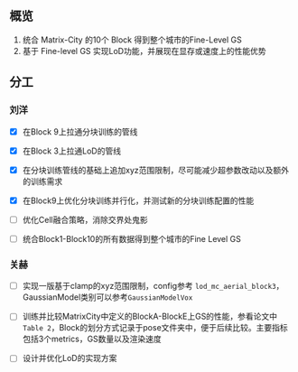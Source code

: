 ## 概览
1. 统合 Matrix-City 的10个 Block 得到整个城市的Fine-Level GS
2. 基于 Fine-level GS 实现LoD功能，并展现在显存或速度上的性能优势

## 分工

### 刘洋
- [x] 在Block 9上拉通分块训练的管线
- [x] 在Block 3上拉通LoD的管线
- [x] 在分块训练管线的基础上追加xyz范围限制，尽可能减少超参数改动以及额外的训练需求
- [x] 在Block9上优化分块训练并行化，并测试新的分块训练配置的性能
- [ ] 优化Cell融合策略，消除交界处鬼影
- [ ] 统合Block1-Block10的所有数据得到整个城市的Fine Level GS


### 关赫
- [ ] 实现一版基于clamp的xyz范围限制，config参考 ```lod_mc_aerial_block3```，GaussianModel类别可以参考```GaussianModelVox```
- [ ] 训练并比较MatrixCity中定义的BlockA-BlockE上GS的性能，参看论文中```Table 2```，Block的划分方式记录于pose文件夹中，便于后续比较。主要指标包括3个metrics，GS数量以及渲染速度
- [ ] 设计并优化LoD的实现方案



